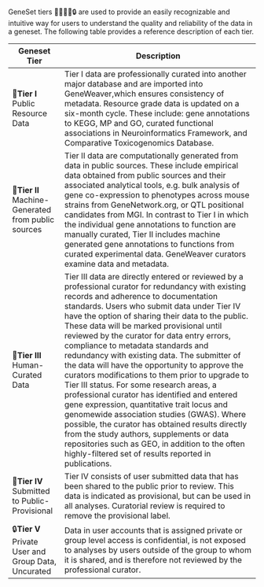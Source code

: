 
GeneSet tiers 🥇🥈🥉🌱🔒 are used to provide an easily recognizable and intuitive way 
for users to understand the quality and reliability of the data in a geneset. The 
following table provides a reference description of each tier.

| Geneset Tier                                            | Description                                                                                                                                                                                                                                                                                                                                                                                                                                                                                                                                                                                                                                                                                                                                                                                                                                                                                                                              |
|---------------------------------------------------------|------------------------------------------------------------------------------------------------------------------------------------------------------------------------------------------------------------------------------------------------------------------------------------------------------------------------------------------------------------------------------------------------------------------------------------------------------------------------------------------------------------------------------------------------------------------------------------------------------------------------------------------------------------------------------------------------------------------------------------------------------------------------------------------------------------------------------------------------------------------------------------------------------------------------------------------|
| 🥇**Tier I**<br/>Public Resource Data                   | Tier I data are professionally curated into another major database and are imported into GeneWeaver,which ensures consistency of metadata. Resource grade data is updated on a six-month cycle. These include: gene annotations to KEGG, MP and GO, curated functional associations in Neuroinformatics Framework, and Comparative Toxicogenomics Database.                                                                                                                                                                                                                                                                                                                                                                                                                                                                                                                                                                              |
| 🥈**Tier II**<br/>Machine-Generated from public sources | Tier II data are computationally generated from data in public sources. These include empirical data obtained from public sources and their associated analytical tools, e.g. bulk analysis of gene co-expression to phenotypes across mouse strains from GeneNetwork.org, or QTL positional candidates from MGI. In contrast to Tier I in which the individual gene annotations to function are manually curated, Tier II includes machine generated gene annotations to functions from curated experimental data. GeneWeaver curators examine data and metadata.                                                                                                                                                                                                                                                                                                                                                                       |
| 🥉**Tier III**<br/>Human-Curated Data                   | Tier III data are directly entered or reviewed by a professional curator for redundancy with existing records and adherence to documentation standards. Users who submit data under Tier IV have the option of sharing their data to the public. These data will be marked provisional until reviewed by the curator for data entry errors, compliance to metadata standards and redundancy with existing data. The submitter of the data will have the opportunity to approve the curators modifications to them prior to upgrade to Tier III status. For some research areas, a professional curator has identified and entered gene expression, quantitative trait locus and genomewide association studies (GWAS). Where possible, the curator has obtained results directly from the study authors, supplements or data repositories such as GEO, in addition to the often highly-filtered set of results reported in publications. |
| 🌱**Tier IV**<br/>Submitted to Public-Provisional       | Tier IV consists of user submitted data that has been shared to the public prior to review. This data is indicated as provisional, but can be used in all analyses. Curatorial review is required to remove the provisional label.                                                                                                                                                                                                                                                                                                                                                                                                                                                                                                                                                                                                                                                                                                       |
| 🔒**Tier V**<br/>Private User and Group Data, Uncurated | Data in user accounts that is assigned private or group level access is confidential, is not exposed to analyses by users outside of the group to whom it is shared, and is therefore not reviewed by the professional curator.                                                                                                                                                                                                                                                                                                                                                                                                                                                                                                                                                                                                                                                                                                          |
